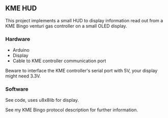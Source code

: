 ## KME HUD

This project implements a small HUD to display information read out from a KME Bingo venturi gas controller on a small OLED display.

### Hardware
* Arduino
* Display
* Cable to KME controller communication port

Beware to interface the KME controller's serial port with 5V, your display might need 3.3V.

### Software
See code, uses u8x8lib for display.

See my KME Bingo protocol description for further information.
